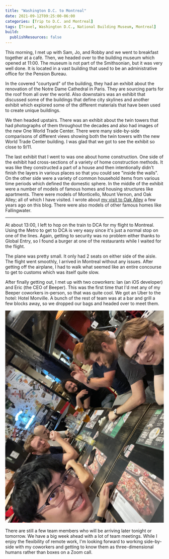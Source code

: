 ```yaml
---
title: "Washington D.C. to Montreal"
date: 2021-09-12T09:25:00-06:00
categories: [Trip to D.C. and Montreal]
tags: [Travel, Washington D.C., National Building Museum, Montreal]
build:
  publishResources: false
---
```


This morning, I met up with Sam, Jo, and Robby and we went to breakfast together
at a café. Then, we headed over to the building museum which opened at 11:00.
The museum is not part of the Smithsonian, but it was very well done. It is
located in a vast building that used to be an administrative office for the
Pension Bureau.

In the covered "courtyard" of the building, they had an exhibit about the
renovation of the Notre Dame Cathedral in Paris. They are sourcing parts for the
roof from all over the world. Also downstairs was an exhibit that discussed some
of the buildings that define city skylines and another exhibit which explored
some of the different materials that have been used to create unique buildings.

We then headed upstairs. There was an exhibit about the twin towers that had
photographs of them throughout the decades and also had images of the new One
World Trade Center. There were many side-by-side comparisons of different views
showing both the twin towers with the new World Trade Center building. I was
glad that we got to see the exhibit so close to 9/11.

The last exhibit that I went to was one about home construction. One side of the
exhibit had cross-sections of a variety of home construction methods. It was
like they constructed a part of a house and then intentionally didn't finish the
layers in various places so that you could see "inside the walls". On the other
side were a variety of common household items from various time periods which
defined the domestic sphere. In the middle of the exhibit were a number of
models of famous homes and housing structures like apartments. There were models
of Monticello, Mount Vernon, and Oak Alley; all of which I have visited. I wrote
about
[my visit to Oak Alley]({{<ref"../../2016-17-caribbean-cruise/2016-12-27-new-orleans-la/index.md#oak-alley-plantation">}})
a few years ago on this blog. There were also models of other famous homes like
Fallingwater.

---

At about 13:00, I left to hop on the train to DCA for my flight to Montreal.
Using the Metro to get to DCA is very easy since it's just a normal stop on one
of the lines. Again, getting to security was no problem either thanks to Global
Entry, so I found a burger at one of the restaurants while I waited for the
flight.

The plane was pretty small. It only had 2 seats on either side of the aisle. The
flight went smoothly, I arrived in Montreal without any issues. After getting
off the airplane, I had to walk what seemed like an entire concourse to get to
customs which was itself quite slow.

After finally getting out, I met up with two coworkers: Ian (an iOS developer)
and Eric (the CEO of Beeper). This was the first time that I'd met any of my
Beeper coworkers in-person, so that was quite cool. We got an Uber to the hotel:
Hotel Monville. A bunch of the rest of team was at a bar and grill a few blocks
away, so we dropped our bags and headed over to meet them.

![A selfie of the team at the restaurant](images/bar-and-grill.jpg)

There are still a few team members who will be arriving later tonight or
tomorrow. We have a big week ahead with a lot of team meetings. While I enjoy
the flexibility of remote work, I'm looking forward to working side-by-side with
my coworkers and getting to know them as three-dimensional humans rather than
boxes on a Zoom call.
